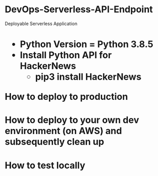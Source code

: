 # DevOps-Serverless-API-Endpoint

Deployable Serverless Application<h1>
   
   * Python Version = Python 3.8.5
   * Install Python API for HackerNews
      * pip3 install HackerNews

How to deploy to production<h1>

How to deploy to your own dev environment (on AWS) and subsequently clean up<h1>

How to test locally<h1>
